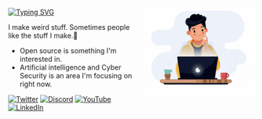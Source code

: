 <a href="#"><img width="240" align="right" src="https://github.com/JiwanjotSoni/JiwanjotSoni/blob/main/Image.gif"></a>

[![Typing SVG](https://readme-typing-svg.herokuapp.com?color=%2336BCF7&lines=Hi+there%2C+I'm+Jiwanjot+Soni;Hi+there%2C+I'm+a+software+engineer;Hi+there%2C+I'm+a+content+creator)](https://readme-typing-svg.herokuapp.com?color=%2336BCF7&lines=Hi+there%2C+I'm+Jiwanjot+Soni;Hi+there%2C+I'm+a+software+engineer;Hi+there%2C+I'm+a+content+creator)

I make weird stuff. Sometimes people like the stuff I make.🐘


- Open source is something I'm interested in.
- Artificial intelligence and Cyber Security is an area I'm focusing on right now.

[![Twitter](https://img.shields.io/badge/Twitter-%23229FEC.svg?&style=for-the-badge&logo=twitter&logoColor=white)](https://twitter.com/jiwanjot_soni)
[![Discord](https://img.shields.io/badge/Discord-%237289DA.svg?&style=for-the-badge&logo=discord&logoColor=white)](#)
[![YouTube](https://img.shields.io/badge/YouTube-%23FF0000.svg?&style=for-the-badge&logo=youtube&logoColor=white)](#)
[![LinkedIn](https://img.shields.io/badge/LinkedIn-%230077B5.svg?&style=for-the-badge&logo=linkedin&logoColor=white)](https://www.linkedin.com/in/jiwanjot-soni)

